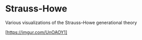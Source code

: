 # Strauss-Howe
Various visualizations of the Strauss–Howe generational theory

[https://imgur.com/UnOAOY1]

